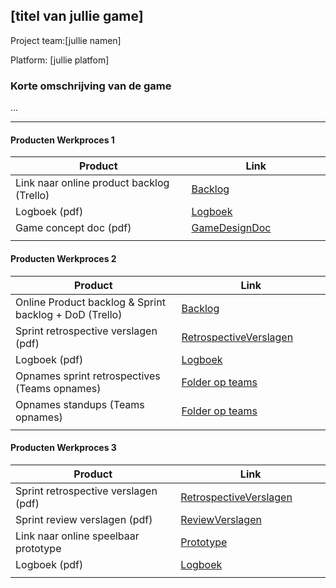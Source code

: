 ## [titel van jullie game]
Project team:[jullie namen]

Platform:
[jullie platfom]

### Korte omschrijving van de game
...

---
#### Producten Werkproces 1
| Product  | Link |
| ------ |  ------ |
| Link naar online product backlog (Trello) | [Backlog](https://unreal-academy.codecks.io/decks)
| Logboek (pdf)                             | [Logboek](https://mediacollegeamsterdam.sharepoint.com/:w:/r/teams/XR-labHLO/Gedeelde%20documenten/General/Stand-ups%20-%20VRShooter%202024%20-%20Periode%204.docx?d=w0cf309a08e9349c8b20631380ddeb72d&csf=1&web=1&e=1H9rk5)
| Game concept doc (pdf)                    | [GameDesignDoc](https://unreal-academy.codecks.io/decks/148-functioneel-ontwerp)
|<img width=500/>|<img width=300/>|
   
#### Producten Werkproces 2
| Product  | Link |
| ------ |  ------ |
| Online Product backlog & Sprint backlog + DoD (Trello)    | [Backlog](https://unreal-academy.codecks.io/decks/109-product-backlog)
| Sprint retrospective verslagen (pdf)                      | [RetrospectiveVerslagen](https://mediacollegeamsterdam.sharepoint.com/:b:/r/teams/XR-labHLO/Gedeelde%20documenten/General/RetroSpective%20en%20SprintReview/Sprint5/RetroSpective.pdf?csf=1&web=1&e=oIz8pu)
| Logboek (pdf)                                             | [Logboek](https://github.com/Safwan-Almashnouk/Safwan_agp_inlever_template/blob/master/producten/FlyingEnemy%20sprint%205.pdf)
| Opnames sprint retrospectives (Teams opnames)             | [Folder op teams](https://mediacollegeamsterdam.sharepoint.com/:f:/r/teams/XR-labHLO/Gedeelde%20documenten/General/RetroSpective%20en%20SprintReview/Sprint5?csf=1&web=1&e=fFpCcE)
| Opnames standups (Teams opnames)                          | [Folder op teams]()
|<img width=500/>|<img width=300/>|
   
#### Producten Werkproces 3
| Product  | Link |
| ------ |  ------ |
| Sprint retrospective verslagen (pdf)  | [RetrospectiveVerslagen](https://mediacollegeamsterdam.sharepoint.com/:b:/r/teams/XR-labHLO/Gedeelde%20documenten/General/RetroSpective%20en%20SprintReview/Sprint%206/Retrospective/Retrospective_Verslag.pdf?csf=1&web=1&e=CpbBTh)
| Sprint review verslagen (pdf)         | [ReviewVerslagen](https://mediacollegeamsterdam.sharepoint.com/:b:/r/teams/XR-labHLO/Gedeelde%20documenten/General/RetroSpective%20en%20SprintReview/Sprint%206/Sprint_Review_verslag.pdf?csf=1&web=1&e=pSXyLj)
| Link naar online speelbaar prototype  | [Prototype]
| Logboek (pdf)                         | [Logboek](https://github.com/Safwan-Almashnouk/Safwan_agp_inlever_template/blob/master/producten/flyingEnemySprint%206.pdf)
|<img width=500/>|<img width=300/>|
   [Backlog]: <https://trello.com/b/hik72z4q/mythe-2019-voorbeeld-trello>
   [Logboek]: <https://github.com/BerendWeij/agp_inlever_template/blob/master/producten/logboek.pdf>
   [GameDesignDoc]: <https://github.com/BerendWeij/agp_inlever_template/blob/master/producten/GameDesignDoc.pdf>
   [RetrospectiveVerslagen]: <https://github.com/BerendWeij/agp_inlever_template/blob/master/producten/RetrospectiveVerslagen.pdf>
   [ReviewVerslagen]: <https://github.com/BerendWeij/agp_inlever_template/blob/master/producten/ReviewVerslagen.pdf>
   [Prototype]: <https://www.mijnmytheprototype.nl>
   [Folder op teams]: <https://www.linknaarmijnfolderopteams.nl>
   
